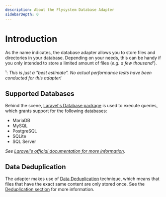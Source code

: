 ```yaml
---
description: About the Flysystem Database Adapter
sidebarDepth: 0
---
```


# Introduction

As the name indicates, the database adapter allows you to store files and directories in your database.
Depending on your needs, this can be handy if you only intended to store a limited amount of files (_e.g. a few thousand¹_).

¹: _This is just a "best estimate". No actual performance tests have been conducted for this adapter!_

## Supported Databases

Behind the scene, [Laravel's Database package](https://packagist.org/packages/illuminate/database) is used to execute queries, which grants support for the following databases:

* MariaDB
* MySQL
* PostgreSQL
* SQLite
* SQL Server

_See [Laravel's official documentation for more information](https://laravel.com/docs/11.x/database#introduction)._

## Data Deduplication

The adapter makes use of [Data Deduplication](https://en.wikipedia.org/wiki/Data_deduplication) technique, which means that files that have the exact same content are only stored once.
See the [Deduplication section](./deduplication.md) for more information.